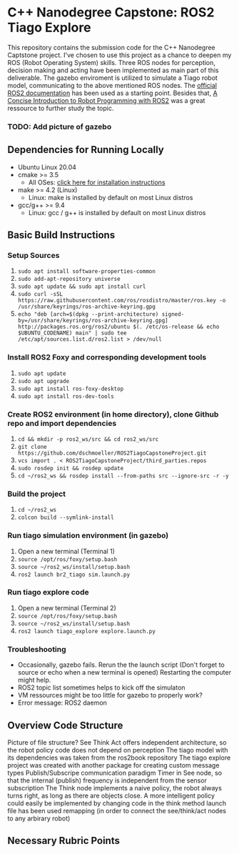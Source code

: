 # C++ Nanodegree Capstone: ROS2 Tiago Explore 
This repository contains the submission code for the C++ Nanodegree Captstone project. I've chosen to use this project as a chance to deepen my ROS (Robot Operating System) skills. Three ROS nodes for perception, decision making and acting have been implemented as main part of this deliverable. The gazebo enviroment is utilized to simulate a Tiago robot model, communicating to the above mentioned ROS nodes. The [official ROS2 documentation](https://docs.ros.org/en/foxy/Tutorials.html) has been used as a starting point. Besides that, [A Concise Introduction to Robot Programming with ROS2](https://github.com/fmrico/book_ros2) was a great ressource to further study the topic.     

### TODO: Add picture of gazebo 


## Dependencies for Running Locally
* Ubuntu Linux 20.04    
* cmake >= 3.5
  * All OSes: [click here for installation instructions](https://cmake.org/install/)
* make >= 4.2 (Linux)
  * Linux: make is installed by default on most Linux distros
* gcc/g++ >= 9.4
  * Linux: gcc / g++ is installed by default on most Linux distros
 
 
## Basic Build Instructions
### Setup Sources
1. `sudo apt install software-properties-common`
2. `sudo add-apt-repository universe`
3. `sudo apt update && sudo apt install curl`
4. `sudo curl -sSL https://raw.githubusercontent.com/ros/rosdistro/master/ros.key -o /usr/share/keyrings/ros-archive-keyring.gpg`
5. `echo "deb [arch=$(dpkg --print-architecture) signed-by=/usr/share/keyrings/ros-archive-keyring.gpg] http://packages.ros.org/ros2/ubuntu $(. /etc/os-release && echo $UBUNTU_CODENAME) main" | sudo tee /etc/apt/sources.list.d/ros2.list > /dev/null`
### Install ROS2 Foxy and corresponding development tools
1. `sudo apt update`
2. `sudo apt upgrade`
3. `sudo apt install ros-foxy-desktop`
4. `sudo apt install ros-dev-tools`
### Create ROS2 environment (in home directory), clone Github repo and import dependencies
1. `cd && mkdir -p ros2_ws/src && cd ros2_ws/src`
2. `git clone https://github.com/dschmoeller/ROS2TiagoCapstoneProject.git`  
3. `vcs import . < ROS2TiagoCapstoneProject/third_parties.repos`
4. `sudo rosdep init && rosdep update`
5. `cd ~/ros2_ws && rosdep install --from-paths src --ignore-src -r -y`
### Build the project 
1. `cd ~/ros2_ws`
2. `colcon build --symlink-install`
### Run tiago simulation environment (in gazebo)  
1. Open a new terminal (Terminal 1) 
2. `source /opt/ros/foxy/setup.bash`
3. `source ~/ros2_ws/install/setup.bash`
4. `ros2 launch br2_tiago sim.launch.py` 
### Run tiago explore code   
1. Open a new terminal (Terminal 2) 
2. `source /opt/ros/foxy/setup.bash`
3. `source ~/ros2_ws/install/setup.bash`
4. `ros2 launch tiago_explore explore.launch.py` 
### Troubleshooting 
- Occasionally, gazebo fails. Rerun the the launch script (Don't forget to source or echo when a new terminal is opened) Restarting the computer might help. 
- ROS2 topic list sometimes helps to kick off the simulaton 
- VM ressources might be too little for gazebo to properly work?
- Error message: ROS2 daemon 



## Overview Code Structure
Picture of file structure? 
See Think Act offers independent architecture, so the robot policy code does not depend on perception
The tiago model with its dependencies was taken from the ros2book repository
The tiago explore project was created with another package for creating custom message types
Publish/Subscripe communication paradigm 
Timer in See node, so that the internal (publish) frequency is independent from the sensor subscription 
The Think node implements a naive policy, the robot always turns right, as long as there are objects close. A more intelligent policy could easily be implemented by changing code in the think method 
launch file has been used 
remapping (in order to connect the see/think/act nodes to any arbirary robot)

## Necessary Rubric Points  
